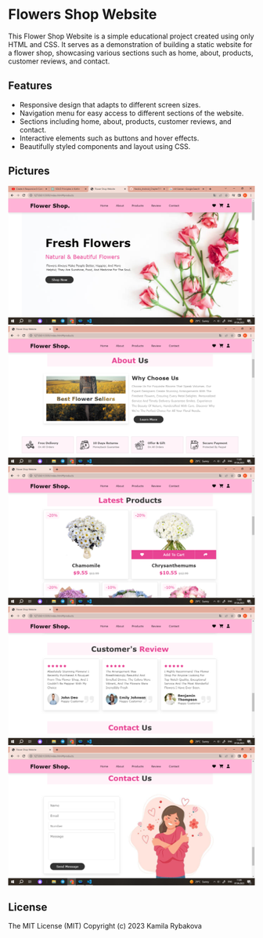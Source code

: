 # Flowers Shop Website

This Flower Shop Website is a simple educational project created using only HTML and CSS. It serves as a demonstration of building a static website for a flower shop, showcasing various sections such as home, about, products, customer reviews, and contact.

## Features
- Responsive design that adapts to different screen sizes.
- Navigation menu for easy access to different sections of the website.
- Sections including home, about, products, customer reviews, and contact.
- Interactive elements such as buttons and hover effects.
- Beautifully styled components and layout using CSS.


## Pictures
![Home Page](imagesForReadme/home.png)
![About Page](imagesForReadme/about.png)
![Products Page](imagesForReadme/products.png)
![Review Page](imagesForReadme/review.png)
![Contact Us Page](imagesForReadme/contact.png)


## License
The MIT License (MIT)
Copyright (c) 2023 Kamila Rybakova